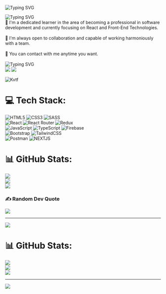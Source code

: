 ![Typing SVG](https://readme-typing-svg.herokuapp.com?font=Dancing+Script&size=30&center=true&duration=9000&pause=1500&color=cc3887&width=900&height=90&lines=+Welcome+to+my+Github+Profile+✨) 

![Typing SVG](https://readme-typing-svg.herokuapp.com?font=Dancing+Script&size=24&duration=8000&pause=400&center=true&&color=cc3887&width=750&height=60&lines=💫+I'm+Hilal) <br> 
🎈 I'm a dedicated learner in the area of becoming a professional in software development and currently focusing on React and Front-End Technologies.<br><br>
🎈 I'm always open to collaboration and capable of working harmoniously with a team.<br><br>
📧 You can contact with me anytime you want. <br><br>
![Typing SVG](https://readme-typing-svg.herokuapp.com?font=Kalam&size=24&duration=6000&pause=30000&color=cc3887&width=1200&height=60&lines=📫+How+to+reach+me:)  <br>
<a href="mailto:hllkrg6@gmail.com"><img src="https://img.icons8.com/material-rounded/36/0000FF/new-post.png"/></a>
<a href="https://www.linkedin.com/in/hilalkaragulmez/"><img src="https://img.icons8.com/color/36/0000FF/linkedin.png"/></a>


![Kvtf](https://github.com/hilalkrglmz/hilalkrglmz/assets/140657703/72c54015-e667-47c3-8a6d-0042a386ca67)<br>

# 💻 Tech Stack:
![HTML5](https://img.shields.io/badge/html5-%23E34F26.svg?style=for-the-badge&logo=html5&logoColor=white) 
![CSS3](https://img.shields.io/badge/css3-%231572B6.svg?style=for-the-badge&logo=css3&logoColor=white) 
![SASS](https://img.shields.io/badge/SASS-hotpink.svg?style=for-the-badge&logo=SASS&logoColor=white) </br>
![React](https://img.shields.io/badge/react-%2320232a.svg?style=for-the-badge&logo=react&logoColor=%2361DAFB) 
![React Router](https://img.shields.io/badge/React_Router-CA4245?style=for-the-badge&logo=react-router&logoColor=white) 
![Redux](https://img.shields.io/badge/redux-%23593d88.svg?style=for-the-badge&logo=redux&logoColor=white) </br>
![JavaScript](https://img.shields.io/badge/javascript-%23323330.svg?style=for-the-badge&logo=javascript&logoColor=%23F7DF1E) 
![TypeScript](https://img.shields.io/badge/typescript-%23007ACC.svg?style=for-the-badge&logo=typescript&logoColor=white) 
![Firebase](https://img.shields.io/badge/firebase-%23039BE5.svg?style=for-the-badge&logo=firebase) </br>
![Bootstrap](https://img.shields.io/badge/bootstrap-%23563D7C.svg?style=for-the-badge&logo=bootstrap&logoColor=white) 
![TailwindCSS](https://img.shields.io/badge/tailwindcss-%2338B2AC.svg?style=for-the-badge&logo=tailwind-css&logoColor=white) 	
![Postman](https://img.shields.io/badge/Postman-FF6C37?style=for-the-badge&logo=postman&logoColor=white) 
![NEXTJS](https://img.shields.io/badge/Nextjs-%23039BE5.svg?style=for-the-badge&logo=next.js&logoColor=white) 

# 📊 GitHub Stats:
![](https://github-readme-stats.vercel.app/api?username=hilalkrglmz&theme=dark&hide_border=false&include_all_commits=false&count_private=false)<br/>
![](https://github-readme-streak-stats.herokuapp.com/?user=hilalkrglmz&theme=dark&hide_border=false)<br/>
![](https://github-readme-stats.vercel.app/api/top-langs/?username=hilalkrglmz&theme=dark&hide_border=false&include_all_commits=false&count_private=false&layout=compact)
### ✍️ Random Dev Quote
![](https://quotes-github-readme.vercel.app/api?type=horizontal&theme=tokyonight)

---
[![](https://visitcount.itsvg.in/api?id=hilalkrglmz&icon=0&color=0)](https://visitcount.itsvg.in)




 
# 📊 GitHub Stats:
![](https://github-readme-stats.vercel.app/api?username=hilalkrglmz&theme=dark&hide_border=false&include_all_commits=false&count_private=false)<br/>
![](https://github-readme-streak-stats.herokuapp.com/?user=hilalkrglmz&theme=dark&hide_border=false)<br/>
![](https://github-readme-stats.vercel.app/api/top-langs/?username=hilalkrglmz&theme=dark&hide_border=false&include_all_commits=false&count_private=false&layout=compact)

---
[![](https://visitcount.itsvg.in/api?id=hilalkrglmz&icon=0&color=0)](https://visitcount.itsvg.in)

<!-- Proudly created with GPRM ( https://gprm.itsvg.in ) -->
